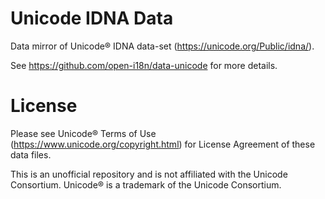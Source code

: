 # Unicode IDNA Data

Data mirror of Unicode® IDNA data-set (<https://unicode.org/Public/idna/>).

See <https://github.com/open-i18n/data-unicode> for more details.

# License

Please see Unicode® Terms of Use (<https://www.unicode.org/copyright.html>) for License Agreement of these data files.

This is an unofficial repository and is not affiliated with the Unicode Consortium. Unicode® is a trademark of the Unicode Consortium.
